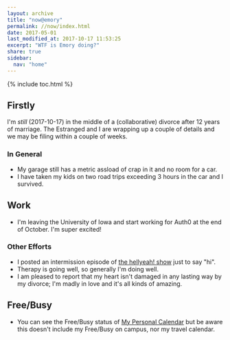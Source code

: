 ```yaml
---
layout: archive
title: "now@emory"
permalink: //now/index.html
date: 2017-05-01
last_modified_at: 2017-10-17 11:53:25
excerpt: "WTF is Emory doing?"
share: true
sidebar:
  nav: "home"
---
```


{% include toc.html %}

## Firstly

I'm *still* (2017-10-17) in the middle of a (collaborative) divorce after 12 years of marriage. 
The Estranged and I are wrapping up a couple of details and we may be filing within a couple of 
weeks. 

### In General

- My garage still has a metric assload of crap in it and no room for a car. 
- I have taken my kids on two road trips exceeding 3 hours in the car and I survived.

## Work

- I'm leaving the University of Iowa and start working for Auth0 at the end of October. I'm super excited!
 
### Other Efforts

- I posted an intermission episode of [the hellyeah! show](http://show.hellyeah.com/) just to say "hi".
- Therapy is going well, so generally I'm doing well. 
- I am pleased to report that my heart isn't damaged in any lasting way by my divorce; I'm madly in love and it's all kinds of amazing.

## Free/Busy

* You can see the Free/Busy status of [My Personal Calendar](https://calendar.google.com/calendar/ical/emory%40hellyeah.com/public/basic.ics) but be aware this doesn't include my Free/Busy on campus, nor my travel calendar.

